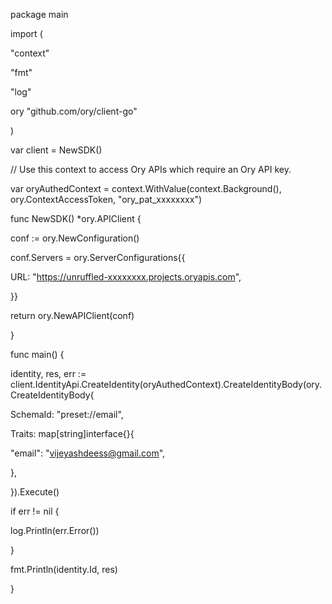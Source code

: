 
package main

  

import (

  

"context"

  

"fmt"

  

"log"

  

ory "github.com/ory/client-go"

  

)

  

var client = NewSDK()

  

// Use this context to access Ory APIs which require an Ory API key.

  

var oryAuthedContext = context.WithValue(context.Background(), ory.ContextAccessToken, "ory_pat_xxxxxxxx")

  

func NewSDK() \*ory.APIClient {

  

conf := ory.NewConfiguration()

  

conf.Servers = ory.ServerConfigurations{{

  

URL: "https://unruffled-xxxxxxxx.projects.oryapis.com",

  

}}

  

return ory.NewAPIClient(conf)

  

}

  

func main() {

  

identity, res, err := client.IdentityApi.CreateIdentity(oryAuthedContext).CreateIdentityBody(ory.CreateIdentityBody{

  

SchemaId: "preset://email",

  

Traits: map[string]interface{}{

  

"email": "vijeyashdeess@gmail.com",

  

},

  

}).Execute()

  

if err != nil {

  

log.Println(err.Error())

  

}

fmt.Println(identity.Id, res)

}